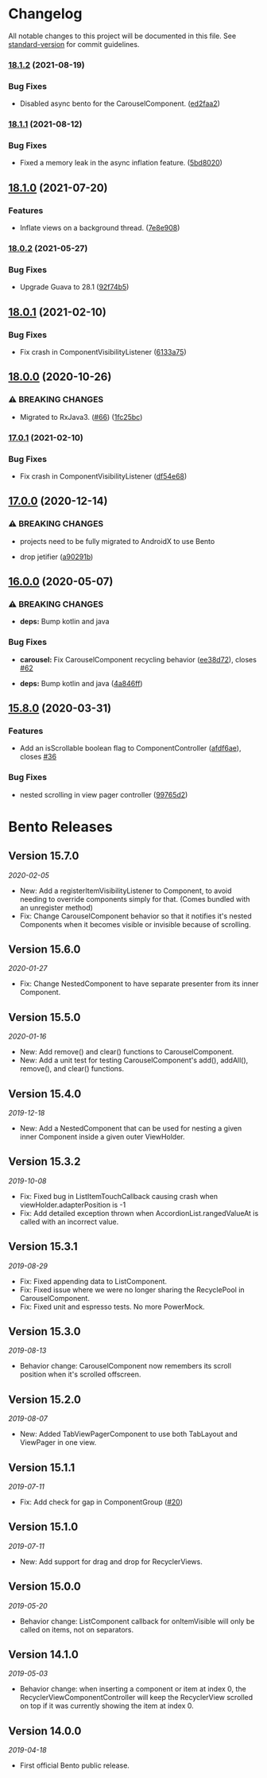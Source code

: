# Changelog

All notable changes to this project will be documented in this file. See [standard-version](https://github.com/conventional-changelog/standard-version) for commit guidelines.

### [18.1.2](https://github.com/Yelp/bento/compare/v18.1.1...v18.1.2) (2021-08-19)


### Bug Fixes

* Disabled async bento for the CarouselComponent. ([ed2faa2](https://github.com/Yelp/bento/commit/ed2faa291a74ce12682e159500a22054ec5b76ee))

### [18.1.1](https://github.com/Yelp/bento/compare/v18.1.0...v18.1.1) (2021-08-12)


### Bug Fixes

* Fixed a memory leak in the async inflation feature. ([5bd8020](https://github.com/Yelp/bento/commit/5bd80207a492adb32c7d5cea1cead8eadfb8fde9))

## [18.1.0](https://github.com/Yelp/bento/compare/v18.0.2...v18.1.0) (2021-07-20)


### Features

* Inflate views on a background thread. ([7e8e908](https://github.com/Yelp/bento/commit/7e8e9080d381c280ed1b1fe7165b1c03b18e488b))

### [18.0.2](https://github.com/Yelp/bento/compare/v18.0.1...v18.0.2) (2021-05-27)


### Bug Fixes

* Upgrade Guava to 28.1 ([92f74b5](https://github.com/Yelp/bento/commit/92f74b5653356cfbfc6bccf9666c37a4e684591e))

## [18.0.1](https://github.com/Yelp/bento/compare/v18.0.0...v18.0.1) (2021-02-10)


### Bug Fixes

* Fix crash in ComponentVisibilityListener ([6133a75](https://github.com/Yelp/bento/commit/6133a7553187ec92ab67300b74687b28e2ea828f))

## [18.0.0](https://github.com/Yelp/bento/compare/v17.0.0...v18.0.0) (2020-10-26)


### ⚠ BREAKING CHANGES

* Migrated to RxJava3. ([#66](https://github.com/Yelp/bento/issues/66)) ([1fc25bc](https://github.com/Yelp/bento/commit/1fc25bcc4ecaa91e66defa46a02d24f5a9124d67))


### [17.0.1](https://github.com/Yelp/bento/compare/v17.0.0...v17.0.1) (2021-02-10)


### Bug Fixes

* Fix crash in ComponentVisibilityListener ([df54e68](https://github.com/Yelp/bento/commit/df54e68ee7d953116f3467ef95608d0e74b55d49))

## [17.0.0](https://github.com/Yelp/bento/compare/v16.0.0...v17.0.0) (2020-12-14)


### ⚠ BREAKING CHANGES

* projects need to be fully migrated to AndroidX to use Bento

* drop jetifier ([a90291b](https://github.com/Yelp/bento/commit/a90291b8582db62a5cc7ed49dd3614722d603fc2))

## [16.0.0](https://github.com/Yelp/bento/compare/v15.8.0...v16.0.0) (2020-05-07)


### ⚠ BREAKING CHANGES

* **deps:** Bump kotlin and java

### Bug Fixes

* **carousel:** Fix CarouselComponent recycling behavior ([ee38d72](https://github.com/Yelp/bento/commit/ee38d728cf99f73eff7417ea8a8a428ea87ff11b)), closes [#62](https://github.com/Yelp/bento/issues/62)


* **deps:** Bump kotlin and java ([4a846ff](https://github.com/Yelp/bento/commit/4a846ff17eef0e3db9433d5bfb9a68232ed71de2))

## [15.8.0](https://github.com/Yelp/bento/compare/v15.7.0...v15.8.0) (2020-03-31)


### Features

* Add an isScrollable boolean flag to ComponentController ([afdf6ae](https://github.com/Yelp/bento/commit/afdf6aecf3501897f1c5ab7b266570bf9c4afa18)), closes [#36](https://github.com/Yelp/bento/issues/36)


### Bug Fixes

* nested scrolling in view pager controller ([99765d2](https://github.com/Yelp/bento/commit/99765d29365ea1b7ce79afaaef7c8bdfe7968daa))

# Bento Releases
## Version 15.7.0
_2020-02-05_
* New: Add a registerItemVisibilityListener to Component, to avoid needing to override components simply for that. (Comes bundled with an unregister method)
* Fix: Change CarouselComponent behavior so that it notifies it's nested Components when it becomes visible or invisible because of scrolling.

## Version 15.6.0
_2020-01-27_
* Fix: Change NestedComponent to have separate presenter from its inner Component.

## Version 15.5.0
_2020-01-16_
* New: Add remove() and clear() functions to CarouselComponent.
* New: Add a unit test for testing CarouselComponent's add(), addAll(), remove(), and clear() functions.

## Version 15.4.0
_2019-12-18_
* New: Add a NestedComponent that can be used for nesting a given inner Component inside a given outer ViewHolder.

## Version 15.3.2
_2019-10-08_
* Fix: Fixed bug in ListItemTouchCallback causing crash when viewHolder.adapterPosition is -1
* Fix: Add detailed exception thrown when AccordionList.rangedValueAt is called with an incorrect value.

## Version 15.3.1
_2019-08-29_
* Fix: Fixed appending data to ListComponent.
* Fix: Fixed issue where we were no longer sharing the RecyclePool in CarouselComponent.
* Fix: Fixed unit and espresso tests. No more PowerMock.

## Version 15.3.0
_2019-08-13_
* Behavior change: CarouselComponent now remembers its scroll position when it's scrolled offscreen.

## Version 15.2.0
_2019-08-07_
* New: Added TabViewPagerComponent to use both TabLayout and ViewPager in one view.

## Version 15.1.1
_2019-07-11_
* Fix: Add check for gap in ComponentGroup ([#20](https://github.com/Yelp/bento/pull/20))

## Version 15.1.0
_2019-07-11_
* New: Add support for drag and drop for RecyclerViews.

## Version 15.0.0
_2019-05-20_
* Behavior change: ListComponent callback for onItemVisible will only be called on items, not on separators.

## Version 14.1.0 
_2019-05-03_

* Behavior change: when inserting a component or item at index 0, the RecyclerViewComponentController will keep the RecyclerView scrolled on top if it was currently showing the item at index 0.

## Version 14.0.0
_2019-04-18_

* First official Bento public release.
